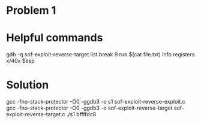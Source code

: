 # Problem 1

# Helpful commands

gdb -q sof-exploit-reverse-target
list
break 9
run $(cat file.txt)
info registers
x/40x $esp

# Solution

gcc -fno-stack-protector -O0 -ggdb3 -o s1 sof-exploit-reverse-exploit.c
gcc -fno-stack-protector -O0 -ggdb3 -o sof-exploit-reverse-target sof-exploit-reverse-target.c
./s1 bffffdc8
